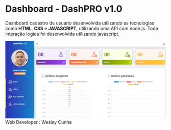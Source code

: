 # Dashboard - DashPRO  v1.0

Dashboard cadastro de usuário desenvolvida utilizando as tecnologias como **HTML**, **CSS** e **JAVASCRIPT**, utilizando uma API com node.js. Toda interação logica foi desenvolvida utilizando javascript.


![enter image description here](https://github.com/wesleycsv/DashPRO-v1.0/blob/main/print.png?raw=true)
Web Developer : Wesley Cunha
